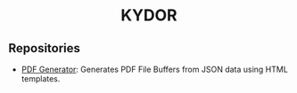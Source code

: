 <div align="center">
  <h1>KYDOR</h1>
</div>

## Repositories
* [PDF Generator](https://github.com/kydor-net/pdf-generator): Generates PDF File Buffers from JSON data using HTML templates.

